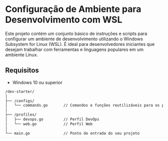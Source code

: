 # Configuração de Ambiente para Desenvolvimento com WSL

Este projeto contém um conjunto básico de instruções e scripts para configurar um ambiente de desenvolvimento utilizando o Windows Subsystem for Linux (WSL). É ideal para desenvolvedores iniciantes que desejam trabalhar com ferramentas e linguagens populares em um ambiente Linux.

## Requisitos

- Windows 10 ou superior
```bash
/dev-starter/
│
├── /configs/
│   └── commands.go       // Comandos e funções reutilizáveis para os perfis
│
├── /profiles/
│   ├── devops.go         // Perfil DevOps
│   └── web.go            // Perfil Web
│
└── main.go               // Ponto de entrada do seu projeto
```